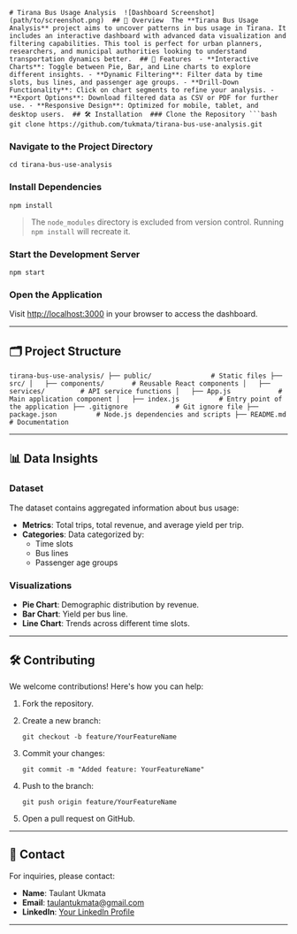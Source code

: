 `# Tirana Bus Usage Analysis  ![Dashboard Screenshot](path/to/screenshot.png)  ## 📖 Overview  The **Tirana Bus Usage Analysis** project aims to uncover patterns in bus usage in Tirana. It includes an interactive dashboard with advanced data visualization and filtering capabilities. This tool is perfect for urban planners, researchers, and municipal authorities looking to understand transportation dynamics better.  ## 🚀 Features  - **Interactive Charts**: Toggle between Pie, Bar, and Line charts to explore different insights. - **Dynamic Filtering**: Filter data by time slots, bus lines, and passenger age groups. - **Drill-Down Functionality**: Click on chart segments to refine your analysis. - **Export Options**: Download filtered data as CSV or PDF for further use. - **Responsive Design**: Optimized for mobile, tablet, and desktop users.  ## 🛠️ Installation  ### Clone the Repository ```bash git clone https://github.com/tukmata/tirana-bus-use-analysis.git`

### Navigate to the Project Directory

`cd tirana-bus-use-analysis`

### Install Dependencies

`npm install`

> The `node_modules` directory is excluded from version control. Running `npm install` will recreate it.

### Start the Development Server

`npm start`

### Open the Application

Visit [http://localhost:3000](http://localhost:3000) in your browser to access the dashboard.

* * *

## 🗂️ Project Structure


`tirana-bus-use-analysis/ ├── public/               # Static files ├── src/ │   ├── components/       # Reusable React components │   ├── services/         # API service functions │   ├── App.js            # Main application component │   ├── index.js          # Entry point of the application ├── .gitignore            # Git ignore file ├── package.json          # Node.js dependencies and scripts ├── README.md             # Documentation`

* * *

## 📊 Data Insights

### Dataset

The dataset contains aggregated information about bus usage:

-   **Metrics**: Total trips, total revenue, and average yield per trip.
-   **Categories**: Data categorized by:
    -   Time slots
    -   Bus lines
    -   Passenger age groups

### Visualizations

-   **Pie Chart**: Demographic distribution by revenue.
-   **Bar Chart**: Yield per bus line.
-   **Line Chart**: Trends across different time slots.
* * *

## 🛠️ Contributing

We welcome contributions! Here's how you can help:

1.  Fork the repository.
2.  Create a new branch:

    `git checkout -b feature/YourFeatureName`

3.  Commit your changes:

    `git commit -m "Added feature: YourFeatureName"`

4.  Push to the branch:

    `git push origin feature/YourFeatureName`

5.  Open a pull request on GitHub.
* * *

## 📧 Contact

For inquiries, please contact:

-   **Name**: Taulant Ukmata
-   **Email**: taulantukmata@gmail.com
-   **LinkedIn**: [Your LinkedIn Profile](https://www.linkedin.com/in/tukmata/)
* * *
